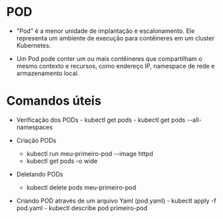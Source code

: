 
# POD

 - "Pod" é a menor unidade de implantação e escalonamento. Ele representa um ambiente de execução para contêineres em um cluster Kubernetes. 
 
 - Um Pod pode conter um ou mais contêineres que compartilham o mesmo contexto e recursos, como endereço IP, namespace de rede e armazenamento local.


# Comandos úteis

- Verificação dos PODs
      - kubectl get pods
      - kubectl get pods --all-namespaces

- Criação PODs
    - kubectl run meu-primeiro-pod --image httpd
    - kubectl get pods -o wide

- Deletando PODs
    - kubectl delete pods meu-primeiro-pod

- Criando POD através de um arquivo Yaml (pod.yaml)
      - kubectl apply -f pod.yaml
      - kubectl describe pod primeiro-pod